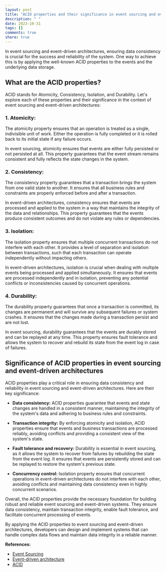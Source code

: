 ```yaml
---
layout: post
title: "ACID properties and their significance in event sourcing and event-driven architectures"
description: " "
date: 2023-10-31
tags: []
comments: true
share: true
---
```


In event sourcing and event-driven architectures, ensuring data consistency is crucial for the success and reliability of the system. One way to achieve this is by applying the well-known ACID properties to the events and the underlying data storage.

## What are the ACID properties?

ACID stands for Atomicity, Consistency, Isolation, and Durability. Let's explore each of these properties and their significance in the context of event sourcing and event-driven architectures:

### 1. Atomicity:

The atomicity property ensures that an operation is treated as a single, indivisible unit of work. Either the operation is fully completed or it is rolled back to its initial state if any failure occurs. 

In event sourcing, atomicity ensures that events are either fully persisted or not persisted at all. This property guarantees that the event stream remains consistent and fully reflects the state changes in the system.

### 2. Consistency:

The consistency property guarantees that a transaction brings the system from one valid state to another. It ensures that all business rules and constraints are properly enforced before and after a transaction.

In event-driven architectures, consistency ensures that events are processed and applied to the system in a way that maintains the integrity of the data and relationships. This property guarantees that the events produce consistent outcomes and do not violate any rules or dependencies.

### 3. Isolation:

The isolation property ensures that multiple concurrent transactions do not interfere with each other. It provides a level of separation and isolation between transactions, such that each transaction can operate independently without impacting others.

In event-driven architectures, isolation is crucial when dealing with multiple events being processed and applied simultaneously. It ensures that events are processed independently and in isolation, preventing any potential conflicts or inconsistencies caused by concurrent operations.

### 4. Durability:

The durability property guarantees that once a transaction is committed, its changes are permanent and will survive any subsequent failures or system crashes. It ensures that the changes made during a transaction persist and are not lost.

In event sourcing, durability guarantees that the events are durably stored and can be replayed at any time. This property ensures fault tolerance and allows the system to recover and rebuild its state from the event log in case of failures.

## Significance of ACID properties in event sourcing and event-driven architectures

ACID properties play a critical role in ensuring data consistency and reliability in event sourcing and event-driven architectures. Here are their key significance:

- **Data consistency:** ACID properties guarantee that events and state changes are handled in a consistent manner, maintaining the integrity of the system's data and adhering to business rules and constraints.

- **Transaction integrity:** By enforcing atomicity and isolation, ACID properties ensure that events and business transactions are processed reliably, avoiding conflicts and providing a consistent view of the system's state.

- **Fault tolerance and recovery:** Durability is essential in event sourcing, as it allows the system to recover from failures by rebuilding the state from the event log. It ensures that events are persistently stored and can be replayed to restore the system's previous state.

- **Concurrency control:** Isolation property ensures that concurrent operations in event-driven architectures do not interfere with each other, avoiding conflicts and maintaining data consistency even in highly concurrent scenarios.

Overall, the ACID properties provide the necessary foundation for building robust and reliable event sourcing and event-driven systems. They ensure data consistency, maintain transaction integrity, enable fault tolerance, and facilitate concurrent processing of events.

By applying the ACID properties to event sourcing and event-driven architectures, developers can design and implement systems that can handle complex data flows and maintain data integrity in a reliable manner.

**References:**
- [Event Sourcing](https://martinfowler.com/eaaDev/EventSourcing.html)
- [Event-driven architecture](https://en.wikipedia.org/wiki/Event-driven_architecture)
- [ACID](https://en.wikipedia.org/wiki/ACID)